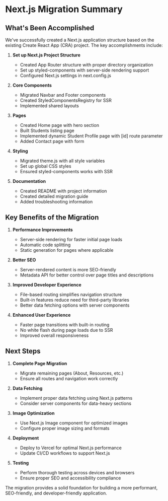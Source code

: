 # Next.js Migration Summary

## What's Been Accomplished

We've successfully created a Next.js application structure based on the existing Create React App (CRA) project. The key accomplishments include:

1. **Set up Next.js Project Structure**
   - Created App Router structure with proper directory organization
   - Set up styled-components with server-side rendering support
   - Configured Next.js settings in next.config.js

2. **Core Components**
   - Migrated Navbar and Footer components
   - Created StyledComponentsRegistry for SSR
   - Implemented shared layouts

3. **Pages**
   - Created Home page with hero section
   - Built Students listing page
   - Implemented dynamic Student Profile page with [id] route parameter
   - Added Contact page with form

4. **Styling**
   - Migrated theme.js with all style variables
   - Set up global CSS styles
   - Ensured styled-components works with SSR

5. **Documentation**
   - Created README with project information
   - Created detailed migration guide
   - Added troubleshooting information

## Key Benefits of the Migration

1. **Performance Improvements**
   - Server-side rendering for faster initial page loads
   - Automatic code splitting
   - Static generation for pages where applicable

2. **Better SEO**
   - Server-rendered content is more SEO-friendly
   - Metadata API for better control over page titles and descriptions

3. **Improved Developer Experience**
   - File-based routing simplifies navigation structure
   - Built-in features reduce need for third-party libraries
   - Better data fetching options with server components

4. **Enhanced User Experience**
   - Faster page transitions with built-in routing
   - No white flash during page loads due to SSR
   - Improved overall responsiveness

## Next Steps

1. **Complete Page Migration**
   - Migrate remaining pages (About, Resources, etc.)
   - Ensure all routes and navigation work correctly

2. **Data Fetching**
   - Implement proper data fetching using Next.js patterns
   - Consider server components for data-heavy sections

3. **Image Optimization**
   - Use Next.js Image component for optimized images
   - Configure proper image sizing and formats

4. **Deployment**
   - Deploy to Vercel for optimal Next.js performance
   - Update CI/CD workflows to support Next.js

5. **Testing**
   - Perform thorough testing across devices and browsers
   - Ensure proper SEO and accessibility compliance

The migration provides a solid foundation for building a more performant, SEO-friendly, and developer-friendly application. 